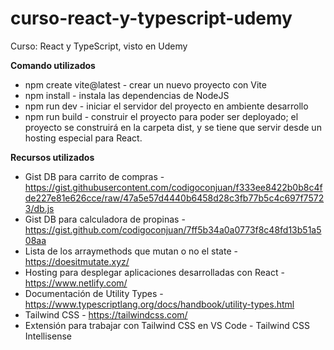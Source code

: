 # curso-react-y-typescript-udemy
Curso: React y TypeScript, visto en Udemy

**Comando utilizados**
- npm create vite@latest - crear un nuevo proyecto con Vite
- npm install - instala las dependencias de NodeJS
- npm run dev - iniciar el servidor del proyecto en ambiente desarrollo
- npm run build - construir el proyecto para poder ser deployado; el proyecto se construirá en la carpeta dist, y se tiene que servir desde un hosting especial para React.

**Recursos utilizados**
- Gist DB para carrito de compras - https://gist.githubusercontent.com/codigoconjuan/f333ee8422b0b8c4fde227e81e626cce/raw/47a5e57d4440b6458d28c3fb77b5c4c697f75723/db.js
- Gist DB para calculadora de propinas - https://gist.github.com/codigoconjuan/7ff5b34a0a0773f8c48fd13b51a508aa
- Lista de los arraymethods que mutan o no el state - https://doesitmutate.xyz/
- Hosting para desplegar aplicaciones desarrolladas con React - https://www.netlify.com/
- Documentación de Utility Types - https://www.typescriptlang.org/docs/handbook/utility-types.html
- Tailwind CSS - https://tailwindcss.com/
- Extensión para trabajar con Tailwind CSS en VS Code - Tailwind CSS Intellisense